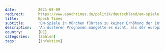 ```yaml
---
date:          2021-08-09
redirect:      https://www.epochtimes.de/politik/deutschland/em-spiele-in-muenchen-fuehrten-zu-keiner-erhoehung-der-infektionen-a3572860.html
title:         Epoch Times
subtitle:      'EM-Spiele in München führten zu keiner Erhöhung der Infektionen'
description:   'An düsteren Prognosen mangelte es nicht, als der europäische Fußballverband UEFA zigtausende Zuschauer in den EM-Stadien erlaubte. Nun zeigt sich ein ganz anderes Bild: Die Befürchtung, die EURO 2020 könne zu einem riesigen Superspreader-Event werden, hat sich nicht bestätigt.'
country:       [DE]
categories:    [Zahlen]
tags:          [infektion]
---
```


